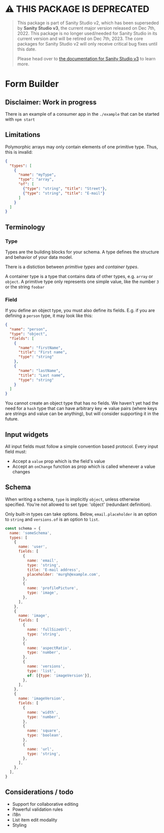 # ⚠️ THIS PACKAGE IS DEPRECATED

> This package is part of Sanity Studio v2, which has been superseded by **Sanity Studio v3**, the current major version released on Dec 7th, 2022. This package is no longer used/needed for Sanity Studio in its current version and will be retired on Dec 7th, 2023. The core packages for Sanity Studio v2 will only receive critical bug fixes until this date.
>
> Please head over to [the documentation for Sanity Studio v3](https://www.sanity.io/docs/sanity-studio) to learn more.

# Form Builder

## Disclaimer: Work in progress

There is an example of a consumer app in the `./example` that can be started with `npm start`

## Limitations

Polymorphic arrays may only contain elements of one primitive type. Thus, this is invalid:

```json
{
  "types": [
    {
      "name": "myType",
      "type": "array",
      "of": [
        {"type": "string", "title": "Street"},
        {"type": "string", "title": "E-mail"}
      ]
    }
  ]
}
```

## Terminology

### Type

Types are the building blocks for your schema. A type defines the structure and behavior of your data model.

There is a distiction between _primitive types_ and _container types_.

A container type is a type that contains data of other types, e.g. `array` or `object`. A primitive type only represents one simple value, like the number `3` or the string `foobar`

### Field

If you define an object type, you must also define its fields. E.g. if you are defining a `person` type, it may look like this:

```json
{
  "name": "person",
  "type": "object",
  "fields": [
    {
      "name": "firstName",
      "title": "First name",
      "type": "string"
    },
    {
      "name": "lastName",
      "title": "Last name",
      "type": "string"
    }
  ]
}
```

You cannot create an object type that has no fields. We haven't yet had the need for a `hash` type that can have arbitrary key => value pairs (where keys are strings and value can be anything), but will consider supporting it in the future.

## Input widgets

All input fields must follow a simple convention based protocol.
Every input field must:

- Accept a `value` prop which is the field's value
- Accept an `onChange` function as prop which is called whenever a value changes

## Schema

When writing a schema, `type` is implicitly `object`, unless otherwise specified. You're not allowed to set type: 'object' (redundant definition).

Only built-in types can take options. Below, `email.placeholder` is an option to `string` and `versions.of` is an option to `list`.

```js
const schema = {
  name: 'someSchema',
  types: [
    {
      name: 'user',
      fields: [
        {
          name: 'email',
          type: 'string',
          title: 'E-mail address',
          placeholder: 'murgh@example.com',
        },
        {
          name: 'profilePicture',
          type: 'image',
        },
      ],
    },
    {
      name: 'image',
      fields: [
        {
          name: 'fullSizeUrl',
          type: 'string',
        },
        {
          name: 'aspectRatio',
          type: 'number',
        },
        {
          name: 'versions',
          type: 'list',
          of: [{type: 'imageVersion'}],
        },
      ],
    },
    {
      name: 'imageVersion',
      fields: [
        {
          name: 'width',
          type: 'number',
        },
        {
          name: 'square',
          type: 'boolean',
        },
        {
          name: 'url',
          type: 'string',
        },
      ],
    },
  ],
}
```

## Considerations / todo

- Support for collaborative editing
- Powerful validation rules
- i18n
- List item edit modality
- Styling
